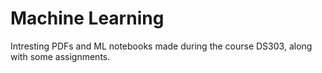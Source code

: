 # Machine Learning
Intresting PDFs and ML notebooks made during the course DS303, along with some assignments.
